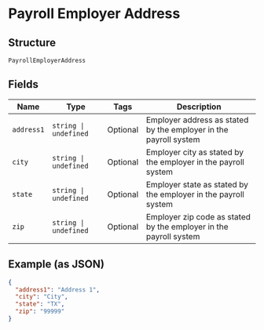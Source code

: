 
# Payroll Employer Address

## Structure

`PayrollEmployerAddress`

## Fields

| Name | Type | Tags | Description |
|  --- | --- | --- | --- |
| `address1` | `string \| undefined` | Optional | Employer address as stated by the employer in the payroll system |
| `city` | `string \| undefined` | Optional | Employer city as stated by the employer in the payroll system |
| `state` | `string \| undefined` | Optional | Employer state as stated by the employer in the payroll system |
| `zip` | `string \| undefined` | Optional | Employer zip code as stated by the employer in the payroll system |

## Example (as JSON)

```json
{
  "address1": "Address 1",
  "city": "City",
  "state": "TX",
  "zip": "99999"
}
```

